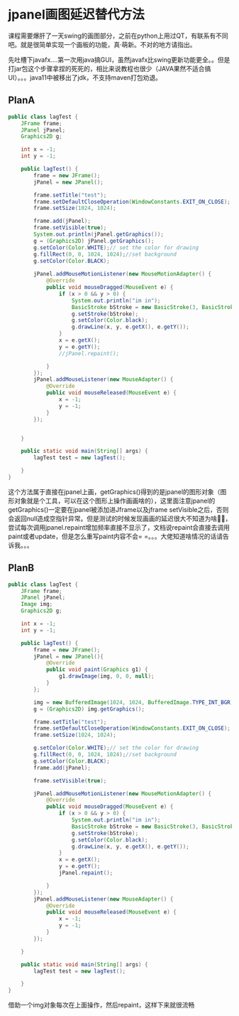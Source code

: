 # jpanel画图延迟替代方法

课程需要爆肝了一天swing的画图部分，之前在python上用过QT，有联系有不同吧。就是很简单实现一个画板的功能，真·萌新。不对的地方请指出。

先吐槽下javafx....第一次用java搞GUI，虽然javafx比swing更新功能更全。。但是打jar包这个步骤拿捏的死死的，相比来说教程也很少（JAVA果然不适合搞UI）。。。java11中被移出了jdk，不支持maven打包劝退。

## PlanA

```java
public class lagTest {
    JFrame frame;
    JPanel jPanel;
    Graphics2D g;

    int x = -1;
    int y = -1;

    public lagTest() {
        frame = new JFrame();
        jPanel = new JPanel();

        frame.setTitle("test");
        frame.setDefaultCloseOperation(WindowConstants.EXIT_ON_CLOSE);
        frame.setSize(1024, 1024);

        frame.add(jPanel);
        frame.setVisible(true);
        System.out.println(jPanel.getGraphics());
        g = (Graphics2D) jPanel.getGraphics();
        g.setColor(Color.WHITE);// set the color for drawing
        g.fillRect(0, 0, 1024, 1024);//set background
        g.setColor(Color.BLACK);
        
        jPanel.addMouseMotionListener(new MouseMotionAdapter() {
            @Override
            public void mouseDragged(MouseEvent e) {
                if (x > 0 && y > 0) {
                    System.out.println("im in");
                    BasicStroke bStroke = new BasicStroke(3, BasicStroke.CAP_ROUND, BasicStroke.JOIN_ROUND);
                    g.setStroke(bStroke);
                    g.setColor(Color.black);
                    g.drawLine(x, y, e.getX(), e.getY());
                }
                x = e.getX();
                y = e.getY();
                //jPanel.repaint();

            }
        });
        jPanel.addMouseListener(new MouseAdapter() {
            @Override
            public void mouseReleased(MouseEvent e) {
                x = -1;
                y = -1;
            }
        });


    }

    public static void main(String[] args) {
        lagTest test = new lagTest();

    }
}
```

 这个方法属于直接在jpanel上画，getGraphics\(\)得到的是jpanel的图形对象（图形对象就是个工具，可以在这个图形上操作画画啥的），这里面注意jpanel的getGraphics\(\)一定要在jpanel被添加进Jframe以及jframe setVisible之后，否则会返回null造成空指针异常。但是测试的时候发现画画的延迟很大不知道为啥🤷‍♂️，尝试每次调用jpanel.repaint增加频率直接不显示了，文档说repaint会直接去调用paint或者update，但是怎么重写paint内容不会= =。。。大佬知道啥情况的话请告诉我。。。

## PlanB

```java
public class lagTest {
    JFrame frame;
    JPanel jPanel;
    Image img;
    Graphics2D g;

    int x = -1;
    int y = -1;

    public lagTest() {
        frame = new JFrame();
        jPanel = new JPanel(){
            @Override
            public void paint(Graphics g1) {
                g1.drawImage(img, 0, 0, null);
            }
        };

        img = new BufferedImage(1024, 1024, BufferedImage.TYPE_INT_BGR);
        g = (Graphics2D) img.getGraphics();

        frame.setTitle("test");
        frame.setDefaultCloseOperation(WindowConstants.EXIT_ON_CLOSE);
        frame.setSize(1024, 1024);

        g.setColor(Color.WHITE);// set the color for drawing
        g.fillRect(0, 0, 1024, 1024);//set background
        g.setColor(Color.BLACK);
        frame.add(jPanel);

        frame.setVisible(true);

        jPanel.addMouseMotionListener(new MouseMotionAdapter() {
            @Override
            public void mouseDragged(MouseEvent e) {
                if (x > 0 && y > 0) {
                    System.out.println("im in");
                    BasicStroke bStroke = new BasicStroke(3, BasicStroke.CAP_ROUND, BasicStroke.JOIN_ROUND);
                    g.setStroke(bStroke);
                    g.setColor(Color.black);
                    g.drawLine(x, y, e.getX(), e.getY());
                }
                x = e.getX();
                y = e.getY();
                jPanel.repaint();

            }
        });
        jPanel.addMouseListener(new MouseAdapter() {
            @Override
            public void mouseReleased(MouseEvent e) {
                x = -1;
                y = -1;
            }
        });

    }

    public static void main(String[] args) {
        lagTest test = new lagTest();

    }
}
```

 借助一个img对象每次在上面操作，然后repaint，这样下来就很流畅



